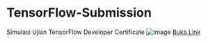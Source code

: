 # TensorFlow-Submission
Simulasi Ujian TensorFlow Developer Certificate
![image](https://github.com/Alanjamlu34/TensorFlow-Submission/assets/142156489/bb53852e-b1c0-4a54-9b57-dad534001644)
[Buka Link](https://www.credential.net/80e85677-b155-4733-9e74-0064b2cc0ca9#gs.8glfg3)

